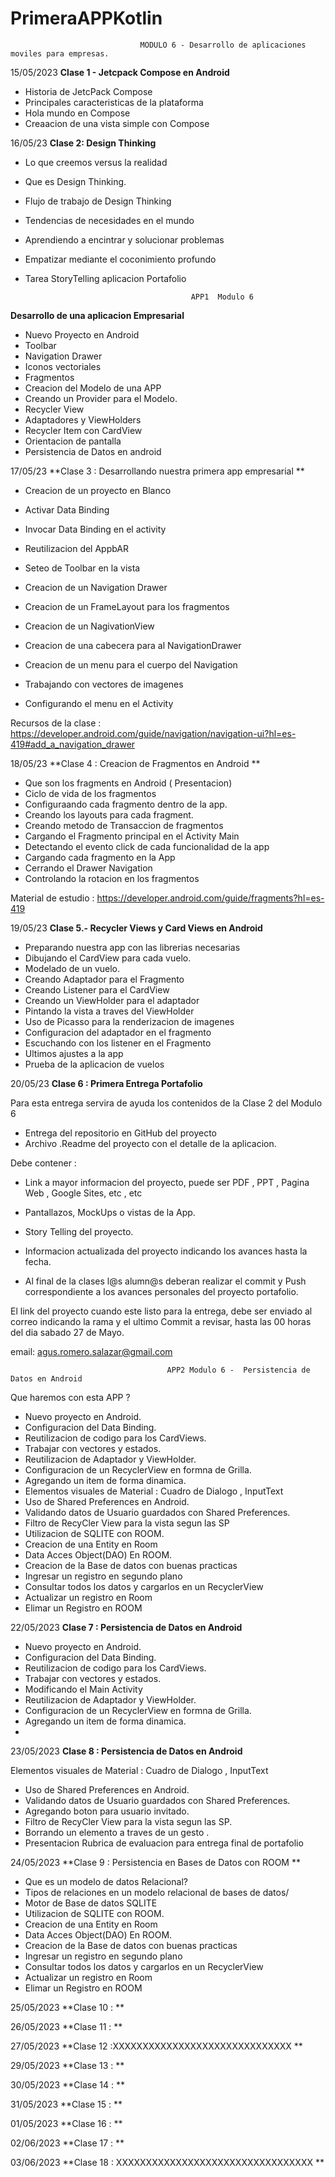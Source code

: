 # PrimeraAPPKotlin

                                 MODULO 6 - Desarrollo de aplicaciones moviles para empresas.

15/05/2023
**Clase 1 - Jetcpack Compose en Android** 

* Historia de JetcPack Compose 
* Principales caracteristicas de la plataforma 
* Hola mundo en Compose 
* Creaacion de una vista simple con Compose 

16/05/23
**Clase 2: Design Thinking**

* Lo que creemos versus la realidad 
* Que es Design Thinking.
* Flujo de trabajo de Design Thinking
* Tendencias de necesidades en el mundo
* Aprendiendo a encintrar y solucionar problemas 
* Empatizar mediante el coconimiento profundo 
* Tarea StoryTelling aplicacion Portafolio 
                                
                                           APP1  Modulo 6 

**Desarrollo de una aplicacion Empresarial** 

* Nuevo Proyecto en Android
* Toolbar 
* Navigation Drawer 
* Iconos vectoriales 
* Fragmentos 
* Creacion del Modelo de una APP
* Creando un Provider para el Modelo. 
* Recycler View 
* Adaptadores y ViewHolders 
* Recycler Item con CardView
* Orientacion de pantalla 
* Persistencia de Datos en android 

17/05/23
 **Clase 3 : Desarrollando nuestra primera app empresarial ** 

* Creacion de un proyecto en Blanco 
* Activar Data Binding 
* Invocar Data Binding en el activity 
* Reutilizacion del AppbAR 
* Seteo de Toolbar en la vista  

* Creacion de un Navigation Drawer 
* Creacion de un FrameLayout para los fragmentos 
* Creacion de un NagivationView 
* Creacion de una cabecera para al NavigationDrawer 
* Creacion de un menu para el cuerpo del Navigation 
* Trabajando con vectores de imagenes
* Configurando el menu en el Activity 

Recursos de la clase : https://developer.android.com/guide/navigation/navigation-ui?hl=es-419#add_a_navigation_drawer


18/05/23
**Clase 4 : Creacion de Fragmentos en Android **

* Que son los fragments en Android ( Presentacion) 
* Ciclo de vida de los fragmentos
* Configuraando cada fragmento dentro de la app. 
* Creando los layouts para cada fragment.
* Creando metodo de Transaccion de fragmentos 
* Cargando el Fragmento principal en el Activity Main 
* Detectando el evento click de cada funcionalidad de la app
* Cargando cada fragmento en la App 
* Cerrando el Drawer Navigation 
* Controlando la rotacion en los fragmentos

Material de estudio : https://developer.android.com/guide/fragments?hl=es-419



19/05/23  **Clase 5.- Recycler Views y Card Views en Android** 

* Preparando nuestra app con las librerias necesarias
* Dibujando el CardView para cada vuelo.
* Modelado de un  vuelo.
* Creando Adaptador para el Fragmento 
* Creando Listener para el CardView
* Creando un ViewHolder para el adaptador
* Pintando la vista a traves del ViewHolder
* Uso de Picasso para la renderizacion de imagenes
* Configuracion del adaptador en el fragmento  
* Escuchando con los listener en el Fragmento
* Ultimos ajustes a la app
* Prueba de la aplicacion de vuelos 


20/05/23
**Clase 6 : Primera Entrega Portafolio**  

Para esta entrega servira de ayuda los contenidos de la Clase 2 del Modulo 6 

* Entrega del repositorio en GitHub del proyecto
* Archivo .Readme del proyecto con el detalle de la aplicacion. 

Debe contener : 
 
   * Link a mayor informacion del proyecto, puede ser PDF , PPT , Pagina Web , Google Sites, etc , etc
   * Pantallazos, MockUps  o vistas de la App.
   * Story Telling del proyecto.
   * Informacion actualizada del proyecto indicando los avances hasta la fecha.

* Al final de la clases l@s alumn@s deberan realizar el commit y Push correspondiente a  los avances personales del proyecto portafolio.

El link del proyecto cuando este listo para la entrega, debe ser enviado al correo 
indicando la rama y el ultimo Commit a revisar, hasta las 00 horas del dia sabado 27 de Mayo.

email: agus.romero.salazar@gmail.com


                                       APP2 Modulo 6 -  Persistencia de Datos en Android   

Que haremos con esta APP ?

* Nuevo proyecto en Android. 
* Configuracion del Data Binding. 
* Reutilizacion de codigo para los CardViews.
* Trabajar con vectores y estados. 
* Reutilizacion de Adaptador y ViewHolder. 
* Configuracion de un RecyclerView en formna de Grilla.
* Agregando un item de forma dinamica.
* Elementos visuales de Material : Cuadro de Dialogo , InputText
* Uso de Shared Preferences en Android.
* Validando datos de Usuario guardados con Shared Preferences.
* Filtro de RecyCler View para la vista segun las SP 
* Utilizacion de SQLITE con ROOM.
* Creacion de una Entity en Room
* Data Acces Object(DAO) En ROOM.
* Creacion de la Base de datos con buenas practicas 
* Ingresar un registro en segundo plano
* Consultar todos los datos y cargarlos en un RecyclerView
* Actualizar un registro en Room 
* Elimar un Registro en ROOM


22/05/2023 
**Clase 7 : Persistencia de Datos en Android** 

* Nuevo proyecto en Android. 
* Configuracion del Data Binding. 
* Reutilizacion de codigo para los CardViews.
* Trabajar con vectores y estados.
* Modificando el Main Activity  
* Reutilizacion de Adaptador y ViewHolder. 
* Configuracion de un RecyclerView en formna de Grilla.
* Agregando un item de forma dinamica.
* 



23/05/2023 
**Clase 8 : Persistencia de Datos en Android** 

Elementos visuales de Material : Cuadro de Dialogo , InputText
* Uso de Shared Preferences en Android.
* Validando datos de Usuario guardados con Shared Preferences.
* Agregando boton para usuario invitado.
* Filtro de RecyCler View para la vista segun las SP. 
* Borrando un elemento a traves de un gesto .
* Presentacion Rubrica de evaluacion para entrega final de portafolio 

24/05/2023 
**Clase 9 : Persistencia en Bases de Datos con ROOM ** 

* Que es un modelo de datos Relacional?
* Tipos de relaciones en un modelo relacional de bases de datos/
* Motor de Base de datos SQLITE
* Utilizacion de SQLITE con ROOM.
* Creacion de una Entity en Room
* Data Acces Object(DAO) En ROOM.
* Creacion de la Base de datos con buenas practicas 
* Ingresar un registro en segundo plano
* Consultar todos los datos y cargarlos en un RecyclerView
* Actualizar un registro en Room 
* Elimar un Registro en ROOM

25/05/2023 
**Clase 10 : ** 

26/05/2023 
**Clase 11 : **

27/05/2023 
**Clase 12 :XXXXXXXXXXXXXXXXXXXXXXXXXXXXXX ** 

29/05/2023 
**Clase 13 : **

30/05/2023 
**Clase 14 : ** 

31/05/2023 
**Clase 15 : ** 

01/05/2023 
**Clase 16 : ** 

02/06/2023 
**Clase 17 : **

03/06/2023 
**Clase 18 : XXXXXXXXXXXXXXXXXXXXXXXXXXXXXXXXX   ** 












